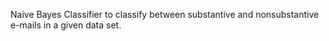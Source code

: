 Naive Bayes Classifier to classify between substantive and nonsubstantive e-mails in a given data set. 
